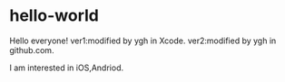 # hello-world

Hello everyone! 
ver1:modified by ygh in Xcode.
ver2:modified by ygh in github.com.

I am interested in iOS,Andriod.
